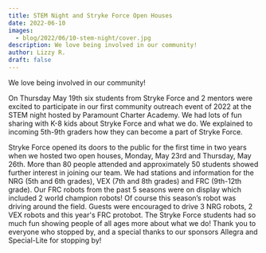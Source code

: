 ```yaml
---
title: STEM Night and Stryke Force Open Houses
date: 2022-06-10
images:
  - blog/2022/06/10-stem-night/cover.jpg
description: We love being involved in our community!
author: Lizzy R.
draft: false
---
```


We love being involved in our community!

<!--more-->

On Thursday May 19th six students from Stryke Force and 2 mentors were excited to participate in our first community outreach event of 2022 at the STEM night hosted by Paramount Charter Academy. We had lots of fun sharing with K-8 kids about Stryke Force and what we do. We explained to incoming 5th-9th graders how they can become a part of Stryke Force.

Stryke Force opened its doors to the public for the first time in two years when we hosted two open houses, Monday, May 23rd and Thursday, May 26th. More than 80 people attended and approximately 50 students showed further interest in joining our team. We had stations and information for the NRG (5th and 6th grades), VEX (7th and 8th grades) and FRC (9th-12th grade). Our FRC robots from the past 5 seasons were on display which included 2 world champion robots! Of course this season’s robot was driving around the field. Guests were encouraged to drive 3 NRG robots, 2 VEX robots and this year's FRC protobot. The Stryke Force students had so much fun showing people of all ages more about what we do! Thank you to everyone who stopped by, and a special thanks to our sponsors Allegra and Special-Lite for stopping by!
